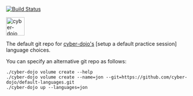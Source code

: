[![Build Status](https://travis-ci.org/cyber-dojo/default-languages.svg?branch=master)](https://travis-ci.org/cyber-dojo/default-languages)

<img src="https://raw.githubusercontent.com/cyber-dojo/web/master/public/images/home_page_logo.png" alt="cyber-dojo yin/yang logo" width="50px" height="50px"/>

The default git repo for [cyber-dojo's](https://github.com/cyber-dojo/web) [setup a default practice session] language choices.

You can specify an alternative git repo as follows:

```
./cyber-dojo volume create --help
./cyber-dojo volume create --name=jon --git=https://github.com/cyber-dojo/default-languages.git
./cyber-dojo up --languages=jon
```